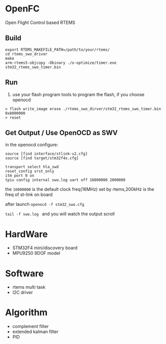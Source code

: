 # OpenFC
Open Flight Control based RTEMS

## Build

```
export RTEMS_MAKEFILE_PATH=/path/to/your/rtems/
cd rtems_swo_driver
make
arm-rtems5-objcopy -Obinary ./o-optimize/timer.exe stm32_rtems_swo_timer.bin
```
## Run

1. use  your flash program tools to program the flash, if you choose openocd

```
> flash write_image erase ./rtems_swo_dirver/stm32_rtems_swo_timer.bin 0x8000000
> reset
```

## Get Output / Use OpenOCD as SWV
in the openocd configure:

```
source [find interface/stlink-v2.cfg]
source [find target/stm32f4x.cfg]

transport select hla_swd
reset_config srst_only
itm port 0 on
tpiu config internal swo.log uart off 16000000 2000000
```
the `16000000` is the default clock freq(16MHz) set by rtems,200kHz is the freq of st-link on board

after launch `openocd -f stm32_swo.cfg`

`tail -f swo.log ` and you will watch the output scroll


# HardWare
* STM32F4 mini/discovery board
* MPU9250 9DOF model

# Software
* rtems multi task
* I2C driver
# Algorithm
* complement filter
* extended kalman filter
* PID
